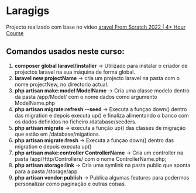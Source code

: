 # Laragigs
Projecto realizado com base no video [aravel From Scratch 2022 | 4+ Hour Course](https://youtu.be/MYyJ4PuL4pY)

## Comandos usados neste curso:
1. **composer global laravel/installer** -> Utilizado para instalar o criador de projectos laravel na sua máquina de forma global.
2. **laravel new projectName** -> cria um projecto laravel na pasta com o nome projectNew, no directorio actual.
3. **php artisan make:model ModelName** -> Cria uma classe modelo dentro da pasta /app/Model/ com o nome dados como argumento ModelName.php
4. **php artisan migrate:refresh --seed** -> Executa a funçao down() dentro das migration e depois executa up() e finaliza alimentando o banco com os dados definidos no ficheiro /database/seeders.
5. **php artisan migrate** -> executa a função up() das classes de migração que estão em /database/migations.
6. **php artisan migrate:fresh** -> Executa a funçao down() dentro das migration e depois executa up()
7. **php artisan make:controller ControllerName** -> Cria um controller na pasta /app/Http/Controllers/ com o nome ControllerName.php;
8. **php artisan storage:link** -> Cria uma symlink na pasta public que aponta para a pasta /storage/app
9. **php artisan vendor:publish** -> Publica algumas features para podermos personalizar como paginação e outras coisas.
